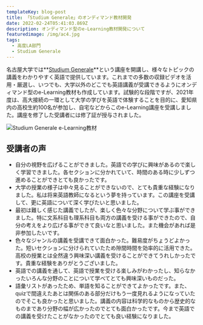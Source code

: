 ```yaml
---
templateKey: blog-post
title: 「Studium Generale」のオンディマンド教材開発
date: 2022-02-24T05:41:03.869Z
description: オンディマンド型のe-Learning教材開発について
featuredimage: /img/ac4.jpg
tags:
  - 高度LA部門
  - Studium Generale
---
```

名古屋大学では**[Studium Generale](https://www.bio.nagoya-u.ac.jp/G30StudiumGenerale/)**という講座を開講し、様々なトピックの講義をわかりやすく英語で提供しています。これまでの多数の収録ビデオを活用・厳選し、いつでも、大学以外のどこでも英語講義が受講できるようにオンディマンド型のe-Learning教材も作成しています。試験的な段階ですが、2021年度は、高大接続の一環として大学の学びを英語で体験することを目的に、愛知県内の高校生約100名が参加し、自宅などからこのe-Learning講座を受講しました。講座を修了した受講者には修了証が授与されました。


![](/img/sg1.png "Studium Generale e-Learning教材")


## 受講者の声

* 自分の視野を広げることができました。英語での学びに興味があるので楽しく学習できました。各セクションに分かれていて、時間のある時に少しずつ進めることができとても良かったです。
* 大学の授業の様子は中々見ることができないので、とても貴重な経験になりました。私は将来英語教師になるという夢を持っています。この講座を受講して、更に英語について深く学びたいと思いました。
* 最初は難しく感じた講義でしたが、楽しく色々な分野について学ぶ事ができました。特に文系科目も理系科目も両方の講義を受ける事ができたので、自分の考えをより広げる事ができて良いなと思いました。また機会があれば是非参加したいです。
* 色々なジャンルの講義を受講できて面白かった。難易度がちょうどよかった。短いセクションに分けられていたため隙間時間を効率的に活用できた。高校の授業とは全然違う興味深い講義を受けることができてうれしかったです。貴重な経験をありがとうございました。
* 英語での講義を通して、英語で授業を受ける楽しみがわかったし、知らなかったいろんな分野のことについて学べてとても興味深いものだった。
* 語彙リストがあったため、単語を知ることができてよかったです。また、quizで間違えたあとは関係のある部分だけもう一度見れるようになっていたのでそこも良かったと思いました。講義の内容は科学的なものから歴史的なものまであり分野の幅が広かったのでとても面白かったです。今まで英語での講義を受けたことがなかったのでとても良い経験になりました。



